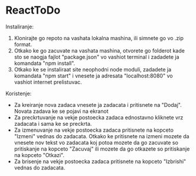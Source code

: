 # ReactToDo

Instaliranje:

1. Klonirajte go repoto na vashata lokalna mashina, ili simnete go vo .zip format.
2. Otkako ke go zacuvate na vashata mashina, otvorete go folderot kade sto se naogja fajlot "package.json" vo vashiot terminal i zadadete ja komandata "npm install".
3. Otkako ke se instaliraat site neophodni node moduli, zadadete ja komandata "npm start" i vnesete ja adresata "localhost:8080" vo vashiot internet prelistuvac.

Koristenje:

- Za kreiranje nova zadaca vnesete ja zadacata i pritisnete na "Dodaj". Novata zadava ke se pojavi na ekranot
- Za preckrtuvanje na vekje postoecka zadaca ednostavno kliknete vrz zadacata i sama ke se preckrta.
- Za izmenuvanje na vekje postoecka zadaca pritisnete na kopceto "Izmeni" vednas do zadacata. Otkako ke pritisnete na izmeni mozete da vnesete nov tekst vo zadacata koj potoa mozete da go zacuvate so pritiskanje na kopceto "Zacuvaj" ili mozete da go otkazete so pritiskanje na kopceto "Otkazi".
- Za brisenje na vekje postoecka zadaca pritisnete na kopceto "Izbrishi" vednas do zadacata.
